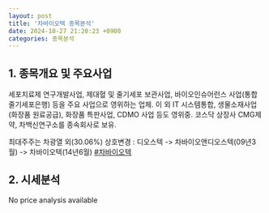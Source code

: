 ```yaml
---
layout: post
title: '차바이오텍 종목분석'
date: 2024-10-27 21:20:23 +0900
categories: 종목분석
---
```


## 1. 종목개요 및 주요사업

세포치료제 연구개발사업, 제대혈 및 줄기세포 보관사업, 바이오인슈어런스 사업(통합 줄기세포은행) 등을 주요 사업으로 영위하는 업체. 이 외  IT 시스템통합, 생물소재사업(화장품 원료공급), 화장품 특판사업, CDMO 사업 등도 영위중. 코스닥 상장사 CMG제약, 차백신연구소를 종속회사로 보유.  

최대주주는 차광열 외(30.06%) 상호변경 : 디오스텍 -> 차바이오앤디오스텍(09년3월) -> 차바이오텍(14년6월)
[#차바이오텍](#)

## 2. 시세분석

No price analysis available
